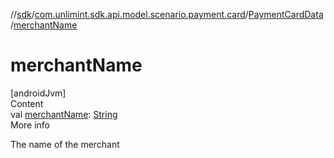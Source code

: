 //[sdk](../../../index.md)/[com.unlimint.sdk.api.model.scenario.payment.card](../index.md)/[PaymentCardData](index.md)/[merchantName](merchant-name.md)



# merchantName  
[androidJvm]  
Content  
val [merchantName](merchant-name.md): [String](https://kotlinlang.org/api/latest/jvm/stdlib/kotlin/-string/index.html)  
More info  


The name of the merchant

  



